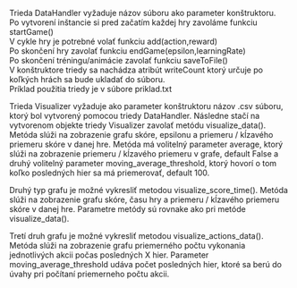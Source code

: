 Trieda DataHandler vyžaduje názov súboru ako parameter konštruktoru.  
Po vytvorení inštancie si pred začatím každej hry zavoláme funkciu startGame()  
V cykle hry je potrebné volať funkciu add(action,reward)  
Po skončení hry zavolať funkciu endGame(epsilon,learningRate)  
Po skončení tréningu/animácie zavolať funkciu saveToFile()  
V konštruktore triedy sa nachádza atribút writeCount ktorý určuje po koľkých hrách sa bude ukladať do súboru.  
Príklad použitia triedy je v súbore priklad.txt  

Trieda Visualizer vyžaduje ako parameter konštruktoru názov .csv súboru, ktorý bol vytvorený pomocou triedy DataHandler.
Následne stačí na vytvorenom objekte triedy Visualizer zavolať metódu visualize_data().
Metóda slúži na zobrazenie grafu skóre, epsilonu a priemeru / kĺzavého priemeru skóre v danej hre.
Metóda má volitelný parameter average, ktorý slúži na zobrazenie priemeru / kĺzavého priemeru v grafe, default False a druhý volitelný parameter
moving_average_threshold, ktorý hovorí o tom koľko posledných hier sa má priemerovať, default 100.

Druhý typ grafu je možné vykresliť metodou visualize_score_time().
Metóda slúži na zobrazenie grafu skóre, času hry a priemeru / kĺzavého priemeru skóre v danej hre.
Parametre metódy sú rovnake ako pri metóde visualize_data().

Tretí druh grafu je možné vykresliť metodou visualize_actions_data().
Metóda slúži na zobrazenie grafu priemerného počtu vykonania jednotlivých akcii počas posledných X hier.
Parameter moving_average_threshold udáva počet posledných hier, ktoré sa berú do úvahy pri počítaní priemerneho počtu akcii.
